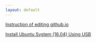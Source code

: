 ```yaml
---
layout: default
---
```


[Instruction of editing github.io](index1.md)

[Install Ubuntu System (16.04) Using USB](install_ububtu.md)
